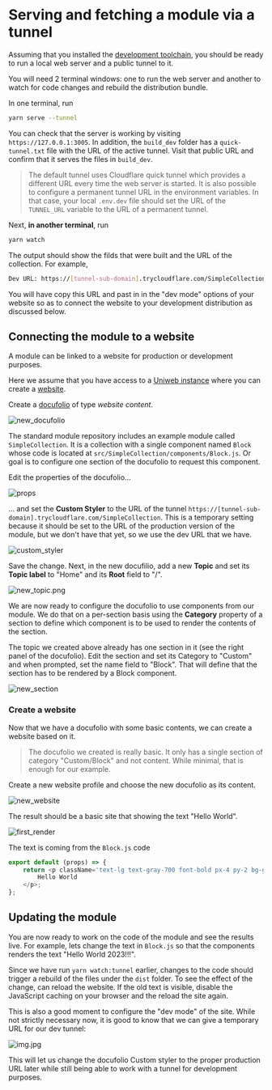 # Serving and fetching a module via a tunnel

Assuming that you installed the [development toolchain](dev_toolchain.md), you should be ready to run a local web server and a public tunnel to it.

You will need 2 terminal windows: one to run the web server and another to watch for code changes and rebuild the distribution bundle.

In one terminal, run

```bash
yarn serve --tunnel
```

You can check that the server is working by visiting `https://127.0.0.1:3005`. In addition, the `build_dev` folder has a `quick-tunnel.txt` file with the URL of the active tunnel. Visit that public URL and confirm that it serves the files in `build_dev`.

> The default tunnel uses Cloudflare quick tunnel which provides a different URL every time the web server is started. It is also possible to configure a permanent tunnel URL in the environment variables. In that case, your local `.env.dev` file should set the URL of the `TUNNEL_URL` variable to the URL of a permanent tunnel.

Next, **in another terminal**, run

```bash
yarn watch
```

The output should show the filds that were built and the URL of the collection. For example,

```bash
Dev URL: https://[tunnel-sub-domain].trycloudflare.com/SimpleCollection
```

You will have copy this URL and past in in the "dev mode" options of your website so as to connect the website to your development distribution as discussed below.

## Connecting the module to a website

A module can be linked to a website for production or development purposes.

Here we assume that you have access to a [Uniweb instance](https://help.uniweb.app/uniweb_instance) where you can create a [website](https://help.uniweb.app/website).

Create a [docufolio](https://help.uniweb.app/docufolio) of type _website content_.

![new_docufolio](assets/new_docufolio.png)

The standard module repository includes an example module called `SimpleCollection`. It is a collection with a single component named `Block` whose code is located at `src/SimpleCollection/components/Block.js`. Or goal is to configure one section of the docufolio to request this component.

Edit the properties of the docufolio...

![props](assets/docufolio_info.png)

... and set the **Custom Styler** to the URL of the tunnel `https://[tunnel-sub-domain].trycloudflare.com/SimpleCollection`. This is a temporary setting because it should be set to the URL of the production version of the module, but we don't have that yet, so we use the dev URL that we have.

![custom_styler](assets/custom_styler.png)

Save the change. Next, in the new docufilio, add a new **Topic** and set its **Topic label** to "Home" and its **Root** field to "/".

![new_topic.png](assets/new_topic.png)

We are now ready to configure the docufolio to use components from our module. We do that on a per-section basis using the **Category** property of a section to define which component is to be used to render the contents of the section.

The topic we created above already has one section in it (see the right panel of the docufolio). Edit the section and set its Category to "Custom" and when prompted, set the name field to "Block". That will define that the section has to be rendered by a Block component.

![new_section](assets/new_section.png)

### Create a website

Now that we have a docufolio with some basic contents, we can create a website based on it.

> The docufolio we created is really basic. It only has a single section of category "Custom/Block" and not content. While minimal, that is enough for our example.

Create a new website profile and choose the new docufolio as its content.

![new_website](assets/new_website.png)

The result should be a basic site that showing the text "Hello World".

![first_render](assets/first_render.png)

The text is coming from the `Block.js` code

```javascript
export default (props) => {
    return <p className='text-lg text-gray-700 font-bold px-4 py-2 bg-gray-100'>
        Hello World
    </p>;
};
```

## Updating the module

You are now ready to work on the code of the module and see the results live. For example, lets change the text in `Block.js` so that the components renders the text "Hello World 2023!!!".

Since we have run `yarn watch:tunnel` earlier, changes to the code should trigger a rebuild of the files under the `dist` folder. To see the effect of the change, can reload the website. If the old text is visible, disable the JavaScript caching on your browser and the reload the site again.

This is also a good moment to configure the "dev mode" of the site. While not strictly necessary now, it is good to know that we can give a temporary URL for our dev tunnel:

![img.jpg](assets/dev_mode.jpg)

This will let us change the docufolio Custom styler to the proper production URL later while still being able to work with a tunnel for development purposes.

